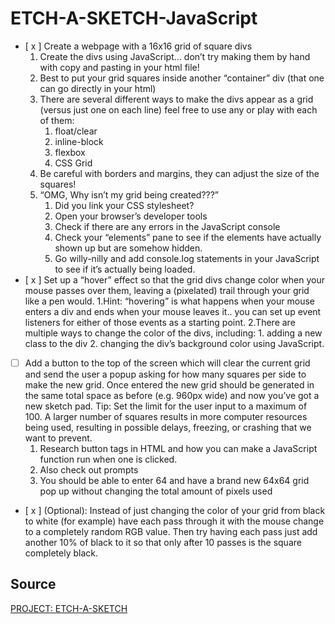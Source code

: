 # ETCH-A-SKETCH-JavaScript

- [ x ] Create a webpage with a 16x16 grid of square divs
    1. Create the divs using JavaScript… don’t try making them by hand with copy and pasting in your html file!
    2. Best to put your grid squares inside another “container” div (that one can go directly in your html)
    3. There are several different ways to make the divs appear as a grid (versus just one on each line) feel free to use any or play with each of them:
       1. float/clear
       2. inline-block
       3. flexbox
       4. CSS Grid
    4. Be careful with borders and margins, they can adjust the size of the squares!
    5. “OMG, Why isn’t my grid being created???”
        1. Did you link your CSS stylesheet?
        2. Open your browser’s developer tools
        3. Check if there are any errors in the JavaScript console
        4. Check your “elements” pane to see if the elements have actually shown up but are somehow hidden.
        5. Go willy-nilly and add console.log statements in your JavaScript to see if it’s actually being loaded.
- [ x ] Set up a “hover” effect so that the grid divs change color when your mouse passes over them, leaving a (pixelated) trail through your grid like a pen would.
  1.Hint: “hovering” is what happens when your mouse enters a div and ends when your mouse leaves it.. you can set up event listeners for either of those events as a starting point.
  2.There are multiple ways to change the color of the divs, including:
      1. adding a new class to the div
      2. changing the div’s background color using JavaScript.
- [ ] Add a button to the top of the screen which will clear the current grid and send the user a popup asking for how many squares per side to make the new grid. Once entered the new grid should be generated in the same total space as before (e.g. 960px wide) and now you’ve got a new sketch pad. Tip: Set the limit for the user input to a maximum of 100. A larger number of squares results in more computer resources being used, resulting in possible delays, freezing, or crashing that we want to prevent.
    1. Research button tags in HTML and how you can make a JavaScript function run when one is clicked.
    2. Also check out prompts
    3. You should be able to enter 64 and have a brand new 64x64 grid pop up without changing the total amount of pixels used
- [ x ] (Optional): Instead of just changing the color of your grid from black to white (for example) have each pass through it with the mouse change to a completely random RGB value. Then try having each pass just add another 10% of black to it so that only after 10 passes is the square completely black.


## Source

[PROJECT: ETCH-A-SKETCH](https://www.theodinproject.com/paths/foundations/courses/foundations/lessons/etch-a-sketch-project)
